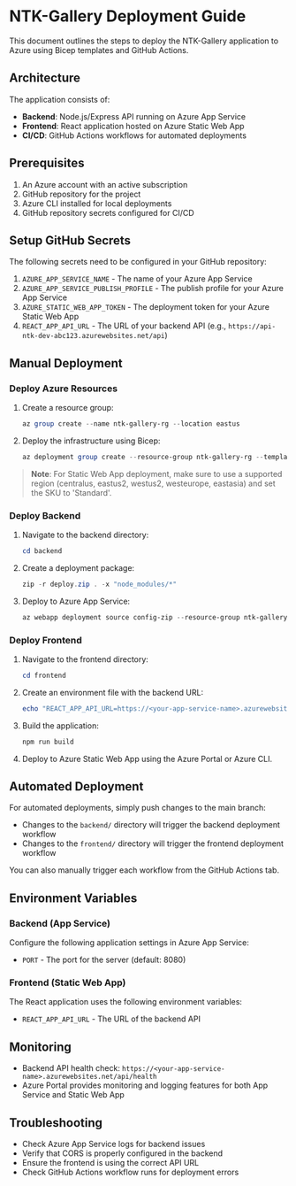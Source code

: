 # NTK-Gallery Deployment Guide

This document outlines the steps to deploy the NTK-Gallery application to Azure using Bicep templates and GitHub Actions.

## Architecture

The application consists of:
- **Backend**: Node.js/Express API running on Azure App Service
- **Frontend**: React application hosted on Azure Static Web App
- **CI/CD**: GitHub Actions workflows for automated deployments

## Prerequisites

1. An Azure account with an active subscription
2. GitHub repository for the project
3. Azure CLI installed for local deployments
4. GitHub repository secrets configured for CI/CD

## Setup GitHub Secrets

The following secrets need to be configured in your GitHub repository:

1. `AZURE_APP_SERVICE_NAME` - The name of your Azure App Service
2. `AZURE_APP_SERVICE_PUBLISH_PROFILE` - The publish profile for your Azure App Service
3. `AZURE_STATIC_WEB_APP_TOKEN` - The deployment token for your Azure Static Web App
4. `REACT_APP_API_URL` - The URL of your backend API (e.g., `https://api-ntk-dev-abc123.azurewebsites.net/api`)

## Manual Deployment

### Deploy Azure Resources

1. Create a resource group:
   ```powershell
   az group create --name ntk-gallery-rg --location eastus
   ```

2. Deploy the infrastructure using Bicep:
   ```powershell
   az deployment group create --resource-group ntk-gallery-rg --template-file ./infra/main.bicep --parameters ./infra/main.parameters.json
   ```

> **Note**: For Static Web App deployment, make sure to use a supported region (centralus, eastus2, westus2, westeurope, eastasia) and set the SKU to 'Standard'.

### Deploy Backend

1. Navigate to the backend directory:
   ```powershell
   cd backend
   ```

2. Create a deployment package:
   ```powershell
   zip -r deploy.zip . -x "node_modules/*"
   ```

3. Deploy to Azure App Service:
   ```powershell
   az webapp deployment source config-zip --resource-group ntk-gallery-rg --name <your-app-service-name> --src deploy.zip
   ```

### Deploy Frontend

1. Navigate to the frontend directory:
   ```powershell
   cd frontend
   ```

2. Create an environment file with the backend URL:
   ```powershell
   echo "REACT_APP_API_URL=https://<your-app-service-name>.azurewebsites.net/api" > .env.production
   ```

3. Build the application:
   ```powershell
   npm run build
   ```

4. Deploy to Azure Static Web App using the Azure Portal or Azure CLI.

## Automated Deployment

For automated deployments, simply push changes to the main branch:

- Changes to the `backend/` directory will trigger the backend deployment workflow
- Changes to the `frontend/` directory will trigger the frontend deployment workflow

You can also manually trigger each workflow from the GitHub Actions tab.

## Environment Variables

### Backend (App Service)

Configure the following application settings in Azure App Service:
- `PORT` - The port for the server (default: 8080)

### Frontend (Static Web App)

The React application uses the following environment variables:
- `REACT_APP_API_URL` - The URL of the backend API

## Monitoring

- Backend API health check: `https://<your-app-service-name>.azurewebsites.net/api/health`
- Azure Portal provides monitoring and logging features for both App Service and Static Web App

## Troubleshooting

- Check Azure App Service logs for backend issues
- Verify that CORS is properly configured in the backend
- Ensure the frontend is using the correct API URL
- Check GitHub Actions workflow runs for deployment errors